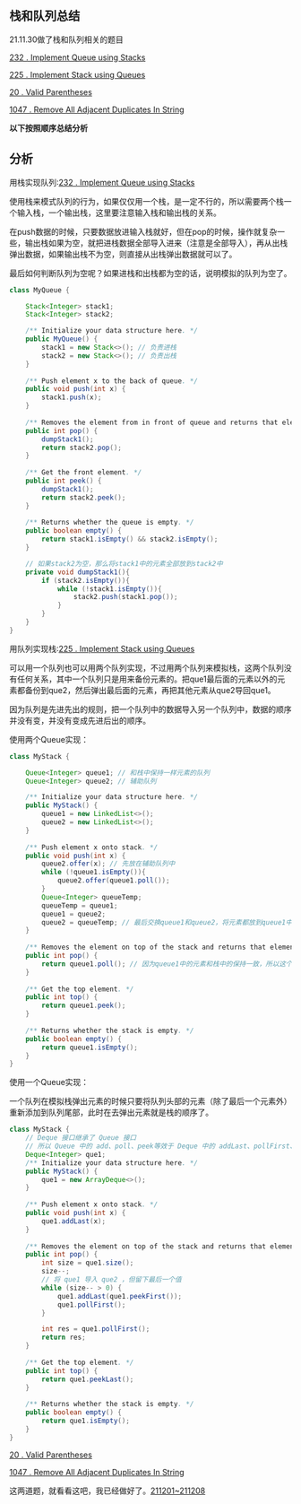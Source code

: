 ## 栈和队列总结

21.11.30做了栈和队列相关的题目

[232 . Implement Queue using Stacks](https://leetcode-cn.com/problems/implement-queue-using-stacks/)

[225 . Implement Stack using Queues](https://leetcode-cn.com/problems/implement-stack-using-queues/)

[20 . Valid Parentheses](https://leetcode-cn.com/problems/valid-parentheses/)

[1047 . Remove All Adjacent Duplicates In String](https://leetcode-cn.com/problems/remove-all-adjacent-duplicates-in-string/)

**以下按照顺序总结分析**

## 分析

用栈实现队列:[232 . Implement Queue using Stacks](https://leetcode-cn.com/problems/implement-queue-using-stacks/)

使用栈来模式队列的行为，如果仅仅用一个栈，是一定不行的，所以需要两个栈一个输入栈，一个输出栈，这里要注意输入栈和输出栈的关系。

在push数据的时候，只要数据放进输入栈就好，但在pop的时候，操作就复杂一些，输出栈如果为空，就把进栈数据全部导入进来（注意是全部导入），再从出栈弹出数据，如果输出栈不为空，则直接从出栈弹出数据就可以了。

最后如何判断队列为空呢？如果进栈和出栈都为空的话，说明模拟的队列为空了。

```java
class MyQueue {

    Stack<Integer> stack1;
    Stack<Integer> stack2;

    /** Initialize your data structure here. */
    public MyQueue() {
        stack1 = new Stack<>(); // 负责进栈
        stack2 = new Stack<>(); // 负责出栈
    }
    
    /** Push element x to the back of queue. */
    public void push(int x) {
        stack1.push(x);
    }
    
    /** Removes the element from in front of queue and returns that element. */
    public int pop() {    
        dumpStack1();
        return stack2.pop();
    }
    
    /** Get the front element. */
    public int peek() {
        dumpStack1();
        return stack2.peek();
    }
    
    /** Returns whether the queue is empty. */
    public boolean empty() {
        return stack1.isEmpty() && stack2.isEmpty();
    }

    // 如果stack2为空，那么将stack1中的元素全部放到stack2中
    private void dumpStack1(){
        if (stack2.isEmpty()){
            while (!stack1.isEmpty()){
                stack2.push(stack1.pop());
            }
        }
    }
}
```
用队列实现栈:[225 . Implement Stack using Queues](https://leetcode-cn.com/problems/implement-stack-using-queues/)

可以用一个队列也可以用两个队列实现，不过用两个队列来模拟栈，这两个队列没有任何关系，其中一个队列只是用来备份元素的。把que1最后面的元素以外的元素都备份到que2，然后弹出最后面的元素，再把其他元素从que2导回que1。

因为队列是先进先出的规则，把一个队列中的数据导入另一个队列中，数据的顺序并没有变，并没有变成先进后出的顺序。

使用两个Queue实现：

```java
class MyStack {

    Queue<Integer> queue1; // 和栈中保持一样元素的队列
    Queue<Integer> queue2; // 辅助队列

    /** Initialize your data structure here. */
    public MyStack() {
        queue1 = new LinkedList<>();
        queue2 = new LinkedList<>();
    }
    
    /** Push element x onto stack. */
    public void push(int x) {
        queue2.offer(x); // 先放在辅助队列中
        while (!queue1.isEmpty()){
            queue2.offer(queue1.poll());
        }
        Queue<Integer> queueTemp;
        queueTemp = queue1;
        queue1 = queue2;
        queue2 = queueTemp; // 最后交换queue1和queue2，将元素都放到queue1中
    }
    
    /** Removes the element on top of the stack and returns that element. */
    public int pop() {
        return queue1.poll(); // 因为queue1中的元素和栈中的保持一致，所以这个和下面两个的操作只看queue1即可
    }
    
    /** Get the top element. */
    public int top() {
        return queue1.peek();
    }
    
    /** Returns whether the stack is empty. */
    public boolean empty() {
        return queue1.isEmpty();
    }
}
```

使用一个Queue实现：

一个队列在模拟栈弹出元素的时候只要将队列头部的元素（除了最后一个元素外） 重新添加到队列尾部，此时在去弹出元素就是栈的顺序了。

```java
class MyStack {
    // Deque 接口继承了 Queue 接口
    // 所以 Queue 中的 add、poll、peek等效于 Deque 中的 addLast、pollFirst、peekFirst
    Deque<Integer> que1;
    /** Initialize your data structure here. */
    public MyStack() {
        que1 = new ArrayDeque<>();
    }
    
    /** Push element x onto stack. */
    public void push(int x) {
        que1.addLast(x);
    }
    
    /** Removes the element on top of the stack and returns that element. */
    public int pop() {
        int size = que1.size();
        size--;
        // 将 que1 导入 que2 ，但留下最后一个值
        while (size-- > 0) {
            que1.addLast(que1.peekFirst());
            que1.pollFirst();
        }

        int res = que1.pollFirst();
        return res;
    }
    
    /** Get the top element. */
    public int top() {
        return que1.peekLast();
    }
    
    /** Returns whether the stack is empty. */
    public boolean empty() {
        return que1.isEmpty();
    }
}
```

[20 . Valid Parentheses](https://leetcode-cn.com/problems/valid-parentheses/)

[1047 . Remove All Adjacent Duplicates In String](https://leetcode-cn.com/problems/remove-all-adjacent-duplicates-in-string/)

这两道题，就看看这吧，我已经做好了。[211201~211208](https://github.com/Bin-gao/MyLeetcodeTrip/tree/master/daycode/211201%7E2111208)
